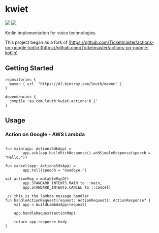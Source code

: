 # kwiet

![](https://travis-ci.org/louth/kwiet.svg?branch=master) [ ![](https://api.bintray.com/packages/louth/maven/kwiet/images/download.svg) ](https://bintray.com/louth/maven/kwiet/_latestVersion)

Kotlin implementation for voice technologies.

This project began as a fork of 
[https://github.com/Ticketmaster/actions-on-google-kotlin](https://github.com/Ticketmaster/actions-on-google-kotlin)

## Getting Started

```
repositories {
  maven { url  "https://dl.bintray.com/louth/maven" }
}

dependencies {
  compile 'au.com.louth:kwiet-actions:0.1'
}
```

## Usage

### Action on Google - AWS Lambda

```

fun main(app: ActionsSdkApp) =
        app.ask(app.buildRichResponse().addSimpleResponse(speech = "Hello."))

fun cancel(app: ActionsSdkApp) =
        app.tell(speech = "Goodbye.")
        
val actionMap = mutableMapOf(       
        app.STANDARD_INTENTS.MAIN to ::main,
        app.STANDARD_INTENTS.CANCEL to ::cancel)
 
 // this is the lambda message handler
fun handleActionRequest(request: ActionRequest): ActionResponse? {
    val app = buildLambdaApp(request)
        
    app.handleRequest(actionMap)
    
    return app.response.body
}

```

